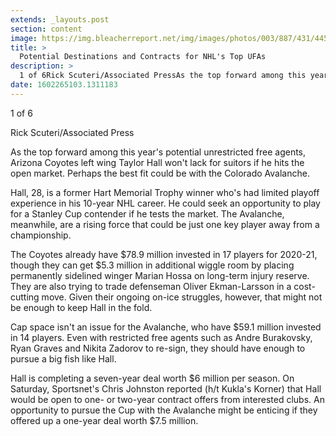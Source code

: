 ```yaml
--- 
extends: _layouts.post 
section: content 
image: https://img.bleacherreport.net/img/images/photos/003/887/431/445f76f4fa9fa74d8039c55e27917d25_crop_exact.jpg?w=1200&h=1200&q=75 
title: > 
  Potential Destinations and Contracts for NHL's Top UFAs 
description: > 
  1 of 6Rick Scuteri/Associated PressAs the top forward among this year's potential unrestricted free agents, Arizona Coyotes left wing Taylor Hall won't lack for suitors if he hits the open market.Hall, 28, is a former Hart Memorial Trophy winner who's had limited playoff experience in his 10-year NHL career.Cap space isn't an issue for the Avalanche, who have $59.1 million invested in 14 players.On Saturday, Sportsnet's Chris Johnston reported (h/t Kukla's Korner) that Hall would be open to one- or two-year contract offers from interested clubs.An opportunity to pursue the Cup with the Avalanche might be enticing if they offered up a one-year deal worth $7.5 million. 
date: 1602265103.1311183 
--- 
```

1 of 6

Rick Scuteri/Associated Press

As the top forward among this year's potential unrestricted free agents, Arizona Coyotes left wing Taylor Hall won't lack for suitors if he hits the open market. Perhaps the best fit could be with the Colorado Avalanche.

Hall, 28, is a former Hart Memorial Trophy winner who's had limited playoff experience in his 10-year NHL career. He could seek an opportunity to play for a Stanley Cup contender if he tests the market. The Avalanche, meanwhile, are a rising force that could be just one key player away from a championship.

The Coyotes already have $78.9 million invested in 17 players for 2020-21, though they can get $5.3 million in additional wiggle room by placing permanently sidelined winger Marian Hossa on long-term injury reserve. They are also trying to trade defenseman Oliver Ekman-Larsson in a cost-cutting move. Given their ongoing on-ice struggles, however, that might not be enough to keep Hall in the fold.

Cap space isn't an issue for the Avalanche, who have $59.1 million invested in 14 players. Even with restricted free agents such as Andre Burakovsky, Ryan Graves and Nikita Zadorov to re-sign, they should have enough to pursue a big fish like Hall.

Hall is completing a seven-year deal worth $6 million per season. On Saturday, Sportsnet's Chris Johnston reported (h/t Kukla's Korner) that Hall would be open to one- or two-year contract offers from interested clubs. An opportunity to pursue the Cup with the Avalanche might be enticing if they offered up a one-year deal worth $7.5 million.